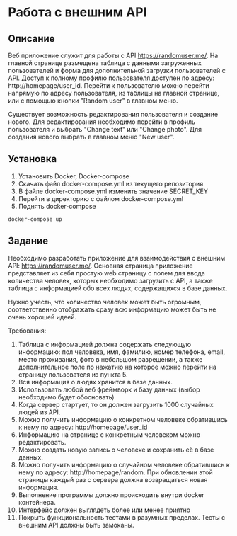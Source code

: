 # Работа с внешним API

## Описание
Веб приложение служит для работы с API https://randomuser.me/. 
На главной странице размещена таблица с данными загруженных пользователей и форма для
дополнительной загрузки пользователей c API.
Доступ к полному профилю пользователя доступен по адресу: http://homepage/user_id. 
Перейти к пользователю можно перейти напрямую по адресу пользователя, из таблицы на
главной странице, или с помощью кнопки "Random user" в главном меню.

Существует возможность редактирования пользователя и создание нового. 
Для редактирования необходимо перейти в профиль пользователя и выбрать "Change text" или 
"Change photo". Для создания нового выбрать в главном меню "New user".

## Установка
1. Установить Docker, Docker-compose
2. Скачать файл docker-compose.yml из текущего репозитория.
3. В файле docker-compose.yml изменить значение SECRET_KEY
4. Перейти в директорию с файлом docker-compose.yml 
5. Поднять docker-compose
```
docker-compose up
```

## Задание
Необходимо разработать приложение для взаимодействия с внешним API: https://randomuser.me/.
Основная страница приложение представляет из себя простую web страницу с полем для ввода количества человек, которых необходимо загрузить с API, а также таблица с информацией обо всех людях, содержащихся в базе данных.

Нужно учесть, что количество человек может быть огромным, соответственно отображать сразу всю информацию может быть не очень хорошей идеей.

Требования:
1) Таблица с информацией должна содержать следующую информацию: пол человека, имя, фамилию, номер телефона, email, место проживания, фото в небольшом разрешении, а также дополнительное поле по нажатию на которое можно перейти на страницу пользователя из пункта 5.
2) Вся информация о людях хранится в базе данных. 
3) Использовать любой веб фреймворк и базу данных (выбор необходимо будет обосновать)
4) Когда сервер стартует, то он должен загрузить 1000 случайных людей из API.
5) Можно получить информацию о конкретном человеке обратившись к нему по адресу: http://homepage/user_id
6) Информацию на странице с конкретным человеком можно редактировать.
7) Можно создать новую запись о человеке и сохранить её в базе данных.
8) Можно получить информацию о случайном человеке обратившись к нему по адресу: http://homepage/random. При обновлении этой страницы каждый раз с сервера должна возвращаться новая информация. 
9) Выполнение программы должно происходить внутри docker контейнера.
10) Интерфейс должен выглядеть более или менее приятно
11) Покрыть функциональность тестами в разумных пределах. Тесты с внешним API должны быть замоканы.

